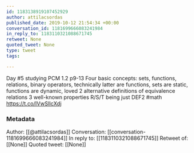 ```yaml
---
id: 1183138919107452929
author: attilacsordas
published_date: 2019-10-12 21:54:34 +00:00
conversation_id: 1181699666083241984
in_reply_to: 1183110321088671745
retweet: None
quoted_tweet: None
type: tweet
tags:

---
```


Day #5 studying PCM 1.2 p9-13 Four basic concepts: sets, functions, relations, binary operators, technically latter are functions, sets are static, functions are dynamic, loved 2 alternative definitions of equivalence relations 3 well-known properties R/S/T being just DEF2 #math https://t.co/IVwSlIcXdj

### Metadata

Author: [[@attilacsordas]]
Conversation: [[conversation-1181699666083241984]]
In reply to: [[1183110321088671745]]
Retweet of: [[None]]
Quoted tweet: [[None]]
